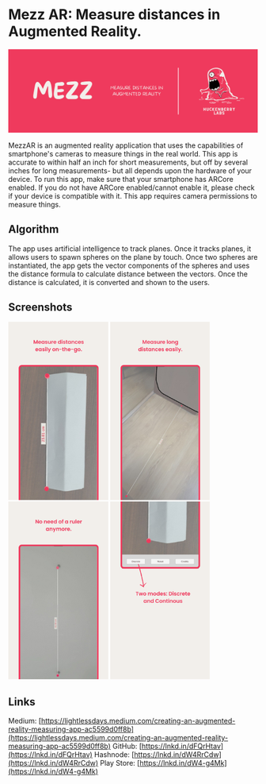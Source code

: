 # Mezz AR: Measure distances in Augmented Reality.

![banner](https://github.com/lightlessdays/MezzAR/blob/main/banner.png)

MezzAR is an augmented reality application that uses the capabilities of smartphone's cameras to measure things in the real world. This app is accurate to within half an inch for short measurements, but off by several inches for long measurements- but all depends upon the hardware of your device. To run this app, make sure that your smartphone has ARCore enabled. If you do not have ARCore enabled/cannot enable it, please check if your device is compatible with it. This app requires camera permissions to measure things.

## Algorithm
The app uses artificial intelligence to track planes. Once it tracks planes, it allows users to spawn spheres on the plane by touch. Once two spheres are instantiated, the app gets the vector components of the spheres and uses the distance formula to calculate distance between the vectors. Once the distance is calculated, it is converted and shown to the users.

## Screenshots
<img src="https://github.com/lightlessdays/MezzAR/blob/main/1.png" width=40%>  <img src="https://github.com/lightlessdays/MezzAR/blob/main/2.png" width=40%>
<img src="https://github.com/lightlessdays/MezzAR/blob/main/3.png" width=40%>  <img src="https://github.com/lightlessdays/MezzAR/blob/main/4.png" width=40%>

## Links
Medium: [https://lightlessdays.medium.com/creating-an-augmented-reality-measuring-app-ac5599d0ff8b](https://lightlessdays.medium.com/creating-an-augmented-reality-measuring-app-ac5599d0ff8b)
GitHub: [https://lnkd.in/dFQrHtav](https://lnkd.in/dFQrHtav)
Hashnode: [https://lnkd.in/dW4RrCdw](https://lnkd.in/dW4RrCdw)
Play Store: [https://lnkd.in/dW4-g4Mk](https://lnkd.in/dW4-g4Mk)

